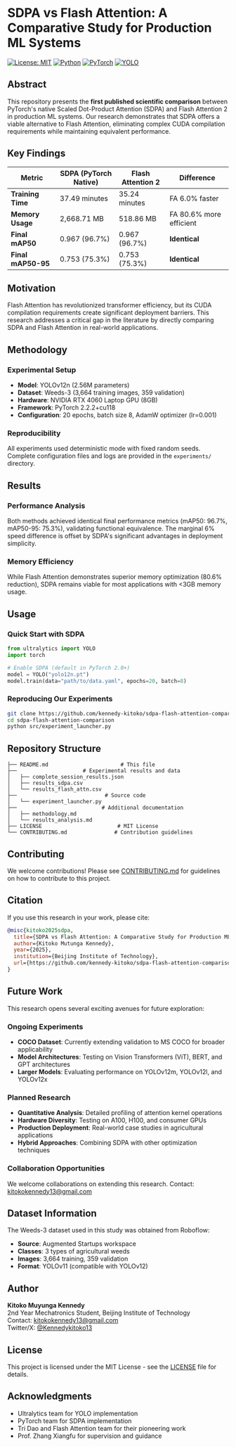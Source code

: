 # SDPA vs Flash Attention: A Comparative Study for Production ML Systems

[![License: MIT](https://img.shields.io/badge/License-MIT-yellow.svg)](https://opensource.org/licenses/MIT)
[![Python](https://img.shields.io/badge/python-3.11-blue.svg)](https://www.python.org/downloads/)
[![PyTorch](https://img.shields.io/badge/PyTorch-2.2%2B-ee4c2c.svg)](https://pytorch.org/)
[![YOLO](https://img.shields.io/badge/YOLOv12-Supported-brightgreen.svg)](https://github.com/ultralytics/ultralytics)

## Abstract

This repository presents the **first published scientific comparison** between PyTorch's native Scaled Dot-Product Attention (SDPA) and Flash Attention 2 in production ML systems. Our research demonstrates that SDPA offers a viable alternative to Flash Attention, eliminating complex CUDA compilation requirements while maintaining equivalent performance.

## Key Findings

| Metric | SDPA (PyTorch Native) | Flash Attention 2 | Difference |
|--------|----------------------|-------------------|------------|
| **Training Time** | 37.49 minutes | 35.24 minutes | FA 6.0% faster |
| **Memory Usage** | 2,668.71 MB | 518.86 MB | FA 80.6% more efficient |
| **Final mAP50** | 0.967 (96.7%) | 0.967 (96.7%) | **Identical** |
| **Final mAP50-95** | 0.753 (75.3%) | 0.753 (75.3%) | **Identical** |

## Motivation

Flash Attention has revolutionized transformer efficiency, but its CUDA compilation requirements create significant deployment barriers. This research addresses a critical gap in the literature by directly comparing SDPA and Flash Attention in real-world applications.

## Methodology

### Experimental Setup
- **Model**: YOLOv12n (2.56M parameters)
- **Dataset**: Weeds-3 (3,664 training images, 359 validation)
- **Hardware**: NVIDIA RTX 4060 Laptop GPU (8GB)
- **Framework**: PyTorch 2.2.2+cu118
- **Configuration**: 20 epochs, batch size 8, AdamW optimizer (lr=0.001)

### Reproducibility
All experiments used deterministic mode with fixed random seeds. Complete configuration files and logs are provided in the `experiments/` directory.

## Results

### Performance Analysis
Both methods achieved identical final performance metrics (mAP50: 96.7%, mAP50-95: 75.3%), validating functional equivalence. The marginal 6% speed difference is offset by SDPA's significant advantages in deployment simplicity.

### Memory Efficiency
While Flash Attention demonstrates superior memory optimization (80.6% reduction), SDPA remains viable for most applications with <3GB memory usage.

## Usage

### Quick Start with SDPA
```python
from ultralytics import YOLO
import torch

# Enable SDPA (default in PyTorch 2.0+)
model = YOLO("yolo12n.pt")
model.train(data="path/to/data.yaml", epochs=20, batch=8)
```

### Reproducing Our Experiments
```bash
git clone https://github.com/kennedy-kitoko/sdpa-flash-attention-comparison
cd sdpa-flash-attention-comparison
python src/experiment_launcher.py
```

## Repository Structure
```
├── README.md                       # This file
├──                     # Experimental results and data
│   ├── complete_session_results.json
│   ├── results_sdpa.csv
│   └── results_flash_attn.csv
├──                            # Source code
│   └── experiment_launcher.py
├──                           # Additional documentation
│   ├── methodology.md
│   └── results_analysis.md
├── LICENSE                        # MIT License
└── CONTRIBUTING.md               # Contribution guidelines
```

## Contributing

We welcome contributions! Please see [CONTRIBUTING.md](CONTRIBUTING.md) for guidelines on how to contribute to this project.

## Citation

If you use this research in your work, please cite:

```bibtex
@misc{kitoko2025sdpa,
  title={SDPA vs Flash Attention: A Comparative Study for Production ML Systems},
  author={Kitoko Mutunga Kennedy},
  year={2025},
  institution={Beijing Institute of Technology},
  url={https://github.com/kennedy-kitoko/sdpa-flash-attention-comparison}
}
```

## Future Work

This research opens several exciting avenues for future exploration:

### Ongoing Experiments
- **COCO Dataset**: Currently extending validation to MS COCO for broader applicability
- **Model Architectures**: Testing on Vision Transformers (ViT), BERT, and GPT architectures
- **Larger Models**: Evaluating performance on YOLOv12m, YOLOv12l, and YOLOv12x

### Planned Research
- **Quantitative Analysis**: Detailed profiling of attention kernel operations
- **Hardware Diversity**: Testing on A100, H100, and consumer GPUs
- **Production Deployment**: Real-world case studies in agricultural applications
- **Hybrid Approaches**: Combining SDPA with other optimization techniques

### Collaboration Opportunities
We welcome collaborations on extending this research. Contact: kitokokennedy13@gmail.com

## Dataset Information

The Weeds-3 dataset used in this study was obtained from Roboflow:
- **Source**: Augmented Startups workspace
- **Classes**: 3 types of agricultural weeds
- **Images**: 3,664 training, 359 validation
- **Format**: YOLOv11 (compatible with YOLOv12)

## Author

**Kitoko Muyunga Kennedy**  
2nd Year Mechatronics Student, Beijing Institute of Technology  
Contact: kitokokennedy13@gmail.com  
Twitter/X: [@Kennedykitoko13](https://twitter.com/Kennedykitoko13)

## License

This project is licensed under the MIT License - see the [LICENSE](LICENSE) file for details.

## Acknowledgments

- Ultralytics team for YOLO implementation
- PyTorch team for SDPA implementation
- Tri Dao and Flash Attention team for their pioneering work
- Prof. Zhang Xiangfu for supervision and guidance
